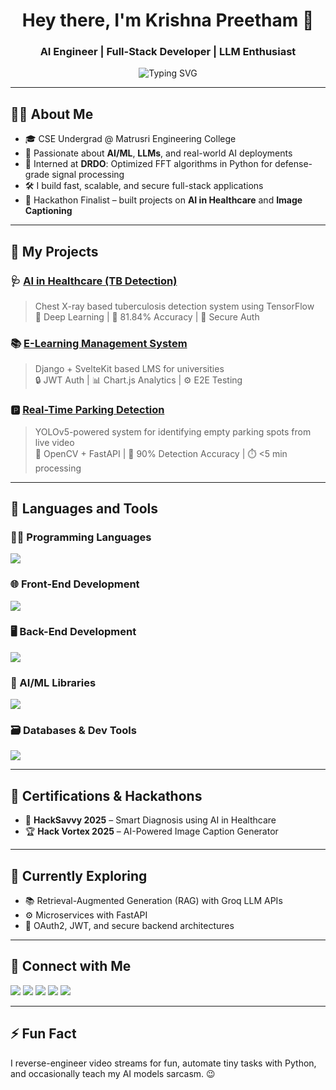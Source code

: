 <h1 align="center">Hey there, I'm Krishna Preetham 👋</h1>
<h3 align="center">AI Engineer | Full-Stack Developer | LLM Enthusiast</h3>

<p align="center">
  <img src="https://readme-typing-svg.demolab.com?font=Fira+Code&weight=500&pause=1000&color=16C3E2&center=true&vCenter=true&width=600&lines=Engineering+Intelligence+%7C+AI-powered+Solutions;Turning+Ideas+into+Deployable+Apps;LLMs+%7C+RAG+%7C+Groq+%7C+Transformers;Deep+Learning+%7C+Vision+AI+%7C+Model+Deployment" alt="Typing SVG" />
</p>

---

## 🧑‍💻 About Me

- 🎓 CSE Undergrad @ Matrusri Engineering College  
- 🧠 Passionate about **AI/ML**, **LLMs**, and real-world AI deployments  
- 🔬 Interned at **DRDO**: Optimized FFT algorithms in Python for defense-grade signal processing  
- 🛠️ I build fast, scalable, and secure full-stack applications  
- 🎯 Hackathon Finalist – built projects on **AI in Healthcare** and **Image Captioning**

---

## 🚀 My Projects

### 🩺 [AI in Healthcare (TB Detection)](https://ai-powered-tuberculosis-detection.onrender.com)
> Chest X-ray based tuberculosis detection system using TensorFlow  
> 🧠 Deep Learning | 🧪 81.84% Accuracy | 🔐 Secure Auth

### 📚 [E-Learning Management System](https://elearningmanagement-1.onrender.com)
> Django + SvelteKit based LMS for universities  
> 🔒 JWT Auth | 📊 Chart.js Analytics | ⚙️ E2E Testing

### 🅿️ [Real-Time Parking Detection](https://real-time-street-parking-1.onrender.com)
> YOLOv5-powered system for identifying empty parking spots from live video  
> 🎥 OpenCV + FastAPI | 🧪 90% Detection Accuracy | ⏱️ <5 min processing

---

## 🧰 Languages and Tools

### 👨‍💻 Programming Languages
<p>
  <img src="https://skillicons.dev/icons?i=python,c,java&theme=light" />
</p>

### 🌐 Front-End Development
<p>
  <img src="https://skillicons.dev/icons?i=html,css,js,ts,react&theme=light" />
</p>

### 🖥️ Back-End Development
<p>
  <img src="https://skillicons.dev/icons?i=fastapi,django,flask&theme=light" />
</p>

### 🧠 AI/ML Libraries
<p>
  <img src="https://skillicons.dev/icons?i=tensorflow,pytorch&theme=light" />
</p>

### 🗃️ Databases & Dev Tools
<p>
  <img src="https://skillicons.dev/icons?i=postgres,sqlite,git,github,vscode&theme=light" />
</p>

---

## 📜 Certifications & Hackathons

- 🥇 **HackSavvy 2025** – Smart Diagnosis using AI in Healthcare  
- 🏆 **Hack Vortex 2025** – AI-Powered Image Caption Generator

---

## 🌱 Currently Exploring

- 📚 Retrieval-Augmented Generation (RAG) with Groq LLM APIs  
- ⚙️ Microservices with FastAPI  
- 🔐 OAuth2, JWT, and secure backend architectures

---

## 🔗 Connect with Me

<p align="left">
  <a href="https://twitter.com/" target="_blank"><img src="https://img.shields.io/badge/Twitter-1DA1F2?style=for-the-badge&logo=twitter&logoColor=white"/></a>
  <a href="https://www.linkedin.com/in/t-krishna-preetham-901058272/" target="_blank"><img src="https://img.shields.io/badge/LinkedIn-0077B5?style=for-the-badge&logo=linkedin&logoColor=white"/></a>
  <a href="https://github.com/KrishnaPreethamDev" target="_blank"><img src="https://img.shields.io/badge/GitHub-181717?style=for-the-badge&logo=github&logoColor=white"/></a>
  <a href="mailto:t.krishnapreetham14@gmail.com" target="_blank"><img src="https://img.shields.io/badge/Gmail-D14836?style=for-the-badge&logo=gmail&logoColor=white"/></a>
  <a href="https://krishna-preetham-building-ideas-into-code.onrender.com/" target="_blank">
  <img src="https://img.shields.io/badge/Portfolio-1769FF?style=for-the-badge&logoColor=white"/>
</a>


---

## ⚡ Fun Fact

I reverse-engineer video streams for fun, automate tiny tasks with Python, and occasionally teach my AI models sarcasm. 😉

